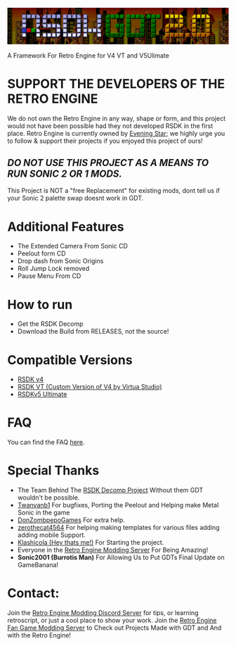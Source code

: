 ![header](header.png?raw=true)

A Framework For Retro Engine for V4 VT and V5Ulimate 

# **SUPPORT THE DEVELOPERS OF THE RETRO ENGINE**
We do not own the Retro Engine in any way, shape or form, and this project would not have been possible had they not developed RSDK in the first place. Retro Engine is currently owned by [Evening Star](https://eveningstar.studio/); we highly urge you to follow & support their projects if you enjoyed this project of ours!

## ***DO NOT USE THIS PROJECT AS A MEANS TO RUN SONIC 2 OR 1 MODS.***
This Project is NOT a "free Replacement" for existing mods, dont tell us if your Sonic 2 palette swap doesnt work in GDT.

# Additional Features
* The Extended Camera From Sonic CD
* Peelout form CD
* Drop dash from Sonic Origins
* Roll Jump Lock removed
* Pause Menu From CD
  
# How to run
* Get the RSDK Decomp
* Download the Build from RELEASES, not the source!
# Compatible Versions
* [RSDK v4](https://github.com/Rubberduckycooly/Sonic-1-2-2013-Decompilation)
* [RSDK VT (Custom Version of V4 by Virtua Studio)](https://github.com/Sonic-Geared/RSDK-VT)
* [RSDKv5 Ultimate](https://github.com/Rubberduckycooly/RSDKv5-Decompilation)
  
# FAQ
You can find the FAQ [here](./FAQ.md).

# Special Thanks
* The Team Behind The [RSDK Decomp Project](https://github.com/Rubberduckycooly/Sonic-1-2-2013-Decompilation) Without them GDT wouldn't be possible.
* [Twanvanb1](https://github.com/Twanvanb1) For bugfixes, Porting the Peelout and Helping make Metal Sonic in the game
* [DonZombpepoGames](https://github.com/DonZombpepoGames) For extra help.
* [zerothecat4564](https://github.com/zerothecat4564) For helping making templates for various files adding adding mobile Support.
* [Klashicola (Hey thats me!)](https://github.com/youngerelk1) For Starting the project. 
* Everyone in the [Retro Engine Modding Server](https://dc.railgun.works/retroengine) For Being Amazing!
* **Sonic2001 (Burrotis Man)** For Allowing Us to Put GDTs Final Update on GameBanana!

# Contact:
Join the [Retro Engine Modding Discord Server](https://dc.railgun.works/retroengine) for tips, or learning retroscript, or just a cool place to show your work. 
Join the [Retro Engine Fan Game Modding Server](https://discord.gg/DFMHk8XxrW) to Check out Projects Made with GDT and And with the Retro Engine!
